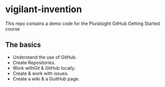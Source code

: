 # vigilant-invention
This repo contains a demo code for the Pluralsight GitHub Getting Started course

## The basics 
- Understand the use of GitHub.
- Create Repositories.
- Work withGit & GitHub locally.
- Create & work with issues.
- Create a wiki & a GuitHub page.

